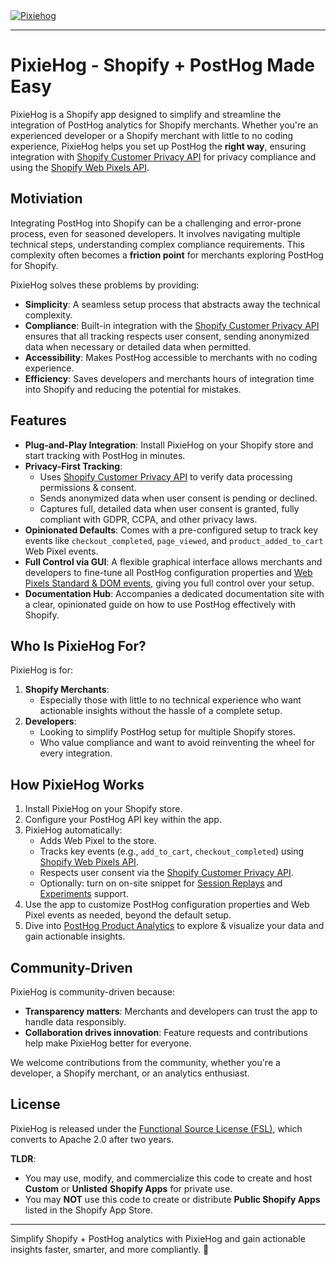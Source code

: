 <a href="https://pixiehog.com/">
  <img src=".github/pixiehog-banner.svg" alt="Pixiehog">
</a>

---

# **PixieHog - Shopify + PostHog Made Easy**

PixieHog is a Shopify app designed to simplify and streamline the integration of PostHog analytics for Shopify merchants. Whether you're an experienced developer or a Shopify merchant with little to no coding experience, PixieHog helps you set up PostHog the **right way**, ensuring integration with [Shopify Customer Privacy API](https://shopify.dev/docs/api/customer-privacy) for privacy compliance and using the [Shopify Web Pixels API](https://shopify.dev/docs/api/web-pixels-api).

## **Motiviation**

Integrating PostHog into Shopify can be a challenging and error-prone process, even for seasoned developers. It involves navigating multiple technical steps, understanding complex compliance requirements. This complexity often becomes a **friction point** for merchants exploring PostHog for Shopify.

PixieHog solves these problems by providing:
- **Simplicity**: A seamless setup process that abstracts away the technical complexity.
- **Compliance**: Built-in integration with the [Shopify Customer Privacy API](https://shopify.dev/docs/api/customer-privacy) ensures that all tracking respects user consent, sending anonymized data when necessary or detailed data when permitted.
- **Accessibility**: Makes PostHog accessible to merchants with no coding experience.
- **Efficiency**: Saves developers and merchants hours of integration time into Shopify and reducing the potential for mistakes.

## **Features**

- **Plug-and-Play Integration**: Install PixieHog on your Shopify store and start tracking with PostHog in minutes.
- **Privacy-First Tracking**:
  - Uses [Shopify Customer Privacy API](https://shopify.dev/docs/api/customer-privacy) to verify data processing permissions & consent.
  - Sends anonymized data when user consent is pending or declined.
  - Captures full, detailed data when user consent is granted, fully compliant with GDPR, CCPA, and other privacy laws.
- **Opinionated Defaults**: Comes with a pre-configured setup to track key events like `checkout_completed`, `page_viewed`, and `product_added_to_cart` Web Pixel events.
- **Full Control via GUI**: A flexible graphical interface allows merchants and developers to fine-tune all PostHog configuration properties and [Web Pixels Standard & DOM events](https://shopify.dev/docs/api/web-pixels-api/standard-events), giving you full control over your setup.
- **Documentation Hub**: Accompanies a dedicated documentation site with a clear, opinionated guide on how to use PostHog effectively with Shopify.

## **Who Is PixieHog For?**

PixieHog is for:
1. **Shopify Merchants**: 
   - Especially those with little to no technical experience who want actionable insights without the hassle of a complete setup.
2. **Developers**:
   - Looking to simplify PostHog setup for multiple Shopify stores.
   - Who value compliance and want to avoid reinventing the wheel for every integration.

## **How PixieHog Works**

1. Install PixieHog on your Shopify store.
2. Configure your PostHog API key within the app.
3. PixieHog automatically:
   - Adds Web Pixel to the store.
   - Tracks key events (e.g., `add_to_cart`, `checkout_completed`) using [Shopify Web Pixels API](https://shopify.dev/docs/api/web-pixels-api).
   - Respects user consent via the [Shopify Customer Privacy API](https://shopify.dev/docs/api/customer-privacy).
   - Optionally: turn on on-site snippet for [Session Replays](https://posthog.com/session-replay) and [Experiments](https://posthog.com/experiments) support.
4. Use the app to customize PostHog configuration properties and Web Pixel events as needed, beyond the default setup.
5. Dive into [PostHog Product Analytics](https://posthog.com/product-analytics) to explore & visualize your data and gain actionable insights.

## **Community-Driven**

PixieHog is community-driven because:
- **Transparency matters**: Merchants and developers can trust the app to handle data responsibly.
- **Collaboration drives innovation**: Feature requests and contributions help make PixieHog better for everyone.

We welcome contributions from the community, whether you're a developer, a Shopify merchant, or an analytics enthusiast.

## **License**

PixieHog is released under the [Functional Source License (FSL)](LICENSE.md), which converts to Apache 2.0 after two years.

**TLDR**:  
- You may use, modify, and commercialize this code to create and host **Custom** or **Unlisted** **Shopify Apps** for private use.  
- You may **NOT** use this code to create or distribute **Public Shopify Apps** listed in the Shopify App Store.

---

Simplify Shopify + PostHog analytics with PixieHog and gain actionable insights faster, smarter, and more compliantly. 🚀
